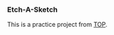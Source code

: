 ### Etch-A-Sketch
This is a practice project from [TOP](https://www.theodinproject.com/paths/foundations/courses/foundations/lessons/etch-a-sketch-project).
